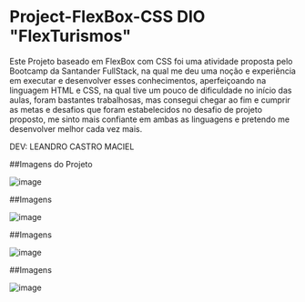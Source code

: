 # Project-FlexBox-CSS DIO "FlexTurismos"



Este Projeto baseado em FlexBox com CSS foi uma atividade proposta pelo Bootcamp da Santander FullStack, na qual me deu uma noção e experiência em executar e desenvolver esses conhecimentos, aperfeiçoando na linguagem HTML e CSS, na qual tive um pouco de dificuldade no início das aulas, foram bastantes trabalhosas, mas consegui chegar ao fim e cumprir as metas e desafios que foram estabelecidos no desafio de projeto proposto, me sinto mais confiante em ambas as linguagens e pretendo me desenvolver melhor cada vez mais. 

DEV: LEANDRO CASTRO MACIEL

##Imagens do Projeto

![image](https://user-images.githubusercontent.com/106716899/220448250-460dc3f8-cecd-46ff-848a-e3775500484b.png)

##Imagens

![image](https://user-images.githubusercontent.com/106716899/220448404-150cdce2-5f2b-4054-a6ca-5128bfe8692c.png)

##Imagens

![image](https://user-images.githubusercontent.com/106716899/220448510-b6a60268-5ea3-4d0d-b604-ec7ef75a65bc.png)

##Imagens

![image](https://user-images.githubusercontent.com/106716899/220448604-9d1beb79-6b79-48b0-92a2-5afca4f40513.png)


